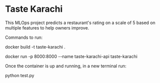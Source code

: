 # Taste Karachi

This MLOps project predicts a restaurant's rating on a scale of 5 based on multiple features to help
owners improve.

Commands to run:

docker build -t taste-karachi .

docker run -p 8000:8000 --name taste-karachi-api taste-karachi

Once the container is up and running, in a new terminal run:

python test.py
